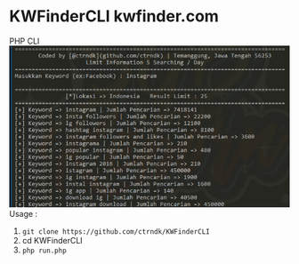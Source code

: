 # KWFinderCLI kwfinder.com
PHP CLI
![](https://github.com/ctrndk/KWFinderCLI/blob/master/Keyword.png)
Usage :
1. ```git clone https://github.com/ctrndk/KWFinderCLI```
2. cd KWFinderCLI
3. ```php run.php```

